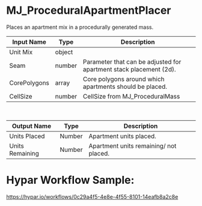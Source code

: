 

# MJ_ProceduralApartmentPlacer

Places an apartment mix in a procedurally generated mass.

|Input Name|Type|Description|
|---|---|---|
|Unit Mix|object||
|Seam|number|Parameter that can be adjusted for apartment stack placement (2d).|
|CorePolygons|array|Core polygons around which apartments should be placed.|
|CellSize|number|CellSize from MJ_ProceduralMass |


<br>

|Output Name|Type|Description|
|---|---|---|
|Units Placed|Number|Apartment units placed.|
|Units Remaining|Number|Apartment units remaining/ not placed.|

# Hypar Workflow Sample: 
https://hypar.io/workflows/0c29a4f5-4e8e-4f55-8101-14eafb8a2c8e


